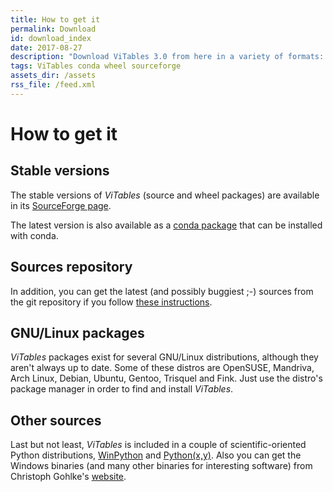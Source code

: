 ```yaml
---
title: How to get it
permalink: Download
id: download_index
date: 2017-08-27
description: "Download ViTables 3.0 from here in a variety of formats: source packages, wheels and conda packages. Or get the latest sources from the repo."
tags: ViTables conda wheel sourceforge
assets_dir: /assets
rss_file: /feed.xml
---
```


# How to get it

Stable versions
---------------
The stable versions of *ViTables* (source and wheel packages) are available in its
[SourceForge page](https://sourceforge.net/projects/vitables/files/ViTables-3.0.0/).

The latest version is also available as a [conda package](https://anaconda.org/conda-forge/vitables) that can be installed with conda.

Sources repository
------------------
In addition, you can get the latest (and possibly buggiest ;-) sources from the git repository if you follow 
[these instructions](http://vitables.org/Docs/faq.html#how-can-i-use-the-latest-revision-from-the-git-repository).

GNU/Linux packages
------------------
*ViTables* packages exist for several GNU/Linux distributions, although they
aren't always up to date. Some of these distros are OpenSUSE, Mandriva,
Arch Linux, Debian, Ubuntu, Gentoo, Trisquel and Fink. Just use the distro's
package manager in order to find and install *ViTables*.

Other sources
-------------
Last but not least, *ViTables* is included in a couple of scientific-oriented
Python distributions, [WinPython](https://winpython.github.io/) and
[Python(x,y)](http://python-xy.github.io/).
Also you can get the Windows binaries (and many other binaries for interesting
software) from Christoph Gohlke's [website](http://www.lfd.uci.edu/~gohlke/pythonlibs/#vitables).

